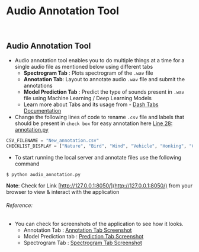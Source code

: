 # Audio Annotation Tool

<br>

## Audio Annotation Tool
- Audio annotation tool enables you to do multiple things at a time for a single audio file as mentioned below using different tabs
	- **Spectrogram Tab** : Plots spectrogram of the ```.wav``` file
	- **Annotation Tab**: Layout to annotate audio ```.wav``` file and submit the annotations 
	- **Model Prediction Tab** : Predict the type of sounds present in ```.wav``` file using Machine Learning / Deep Learning Models
	- Learn more about Tabs and its usage from -   [Dash Tabs Documentation](https://dash.plot.ly/dash-core-components/tabs)
- Change the following lines of code to rename ```.csv``` file and labels that should be present in ```check box``` for easy annotation here [Line 28: annotation.py](https://github.com/wildlytech/modular_acoustic_detection/blob/9f95169ab4bf93e058b140bef07513c776de2190/Dash_integration/annotation/audio_annotation.py#L28)
```python
CSV_FILENAME = "New_annotation.csv"
CHECKLIST_DISPLAY = ["Nature", "Bird", "Wind", "Vehicle", "Honking", "Conversation"]
```
- To start running the local server and annotate files use the following command
```shell
$ python audio_annotation.py
```
**Note**: Check for Link [http://127.0.0.1:8050/](http://127.0.0.1:8050/) from your browser to view & interact with the  application

###### Reference:
- You can check for screenshots of the application to see how it looks. 
	- Annotation Tab : [Annotation Tab Screenshot](https://drive.google.com/open?id=1MNRKR5pmgLUV7pd6EJ16XohuwpkOSi-B)
	- Model Prediction tab : [Prediction Tab Screenshot](https://drive.google.com/open?id=1cOj3LxgN-SyCHnZm_iwbdDBJGKVaOXBo)
	- Spectrogram Tab : [Spectrogram Tab Screenshot](https://drive.google.com/open?id=1TTsgsz6o08JhP0cgPYoZwPlXodqtRplo)



